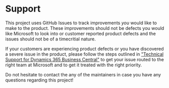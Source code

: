# Support

This project uses GitHub Issues to track improvements *you* would like to make to the product.
These improvements should not be defects you would like Microsoft to look into or customer reported product defects and the issues should not be of a timecritial nature.

If your customers are experiencing product defects or you have discovered a severe issue in the product, please follow the steps outlined in ["Technical Support for Dynamics 365 Business Central"](https://docs.microsoft.com/en-us/dynamics365/business-central/dev-itpro/technical-support) to get your issue routed to the right team at Microsoft and to get it treated with the right priority.

Do not hesitate to contact the any of the maintainers in case you have any questions regarding this project!
